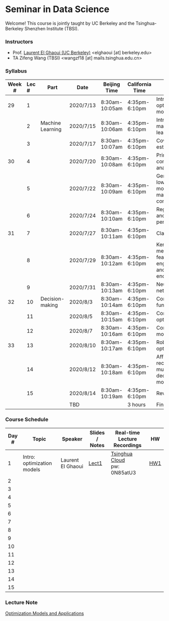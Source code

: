 # Seminar in Data Science

Welcome! This course is jointly taught by UC Berkeley and the Tsinghua-Berkeley Shenzhen Institute (TBSI).

### Instructors

- Prof. [Laurent El Ghaoui (UC Berkeley)](https://people.eecs.berkeley.edu/~elghaoui/) <elghaoui  [at] berkeley.edu>
- TA Zifeng Wang (TBSI) <wangzf18 [at] mails.tsinghua.edu.cn>

### Syllabus

| Week # | Lec # | Part             | Date      | Beijing Time   | California Time | Title                                              | HW given | HW due |
| ------ | :---- | ---------------- | --------- | -------------- | --------------- | -------------------------------------------------- | -------- | ------ |
| 29     | 1     |                  | 2020/7/13 | 8:30am-10:05am | 4:35pm-6:10pm   | Intro: optimization models                         | 1        |        |
|        | 2     | Machine Learning | 2020/7/15 | 8:30am-10:06am | 4:35pm-6:10pm   | Intro: machine learning                            |          |        |
|        | 3     |                  | 2020/7/17 | 8:30am-10:07am | 4:35pm-6:10pm   | Covariance estimation                              |          |        |
| 30     | 4     |                  | 2020/7/20 | 8:30am-10:08am | 4:35pm-6:10pm   | Principal components analysis                      |          |        |
|        | 5     |                  | 2020/7/22 | 8:30am-10:09am | 4:35pm-6:10pm   | Generalized low rank models and  matrix completion |          |        |
|        | 6     |                  | 2020/7/24 | 8:30am-10:10am | 4:35pm-6:10pm   | Regression and penalization                        | 2        | 1      |
| 31     | 7     |                  | 2020/7/27 | 8:30am-10:11am | 4:35pm-6:10pm   | Classification                                     |          |        |
|        | 8     |                  | 2020/7/29 | 8:30am-10:12am | 4:35pm-6:10pm   | Kernel methods, feature engineering  and encoding  |          |        |
|        | 9     |                  | 2020/7/31 | 8:30am-10:13am | 4:35pm-6:10pm   | Neural networks                                    |          |        |
| 32     | 10    | Decision-making  | 2020/8/3  | 8:30am-10:14am | 4:35pm-6:10pm   | Convex functions                                   |          |        |
|        | 11    |                  | 2020/8/5  | 8:30am-10:15am | 4:35pm-6:10pm   | Convex optimization                                | 3        | 2      |
|        | 12    |                  | 2020/8/7  | 8:30am-10:16am | 4:35pm-6:10pm   | Conic models                                       |          |        |
| 33     | 13    |                  | 2020/8/10 | 8:30am-10:17am | 4:35pm-6:10pm   | Robust optimization                                |          |        |
|        | 14    |                  | 2020/8/12 | 8:30am-10:18am | 4:35pm-6:10pm   | Affine recourse for multi-period  decision models  |          |        |
|        | 15    |                  | 2020/8/14 | 8:30am-10:19am | 4:35pm-6:10pm   | Review                                             |          |        |
|        |       |                  | TBD       |                | 3 hours         | Final                                              |          | 3      |



### Course Schedule

| Day # | Topic                      | Speaker           | Slides / Notes         | Real-time  Lecture Recordings                                | HW                |
| ----- | -------------------------- | ----------------- | ---------------------- | ------------------------------------------------------------ | ----------------- |
| 1     | Intro: optimization models | Laurent El Ghaoui | [Lect1](LEC/Lect1.pdf) | [Tsinghua Cloud](https://cloud.tsinghua.edu.cn/f/5cd0af0b742e4e0ebcfd/)<br />pw: 0N85atU3 | [HW1](HW/HW1.pdf) |
| 2     |                            |                   |                        |                                                              |                   |
| 3     |                            |                   |                        |                                                              |                   |
| 4     |                            |                   |                        |                                                              |                   |
| 5     |                            |                   |                        |                                                              |                   |
| 6     |                            |                   |                        |                                                              |                   |
| 7     |                            |                   |                        |                                                              |                   |
| 8     |                            |                   |                        |                                                              |                   |
| 9     |                            |                   |                        |                                                              |                   |
| 10    |                            |                   |                        |                                                              |                   |
| 11    |                            |                   |                        |                                                              |                   |
| 12    |                            |                   |                        |                                                              |                   |
| 13    |                            |                   |                        |                                                              |                   |
| 14    |                            |                   |                        |                                                              |                   |
| 15    |                            |                   |                        |                                                              |                   |



### Lecture Note

[Optimization Models and Applications](http://livebooklabs.com/keeppies/c5a5868ce26b8125)